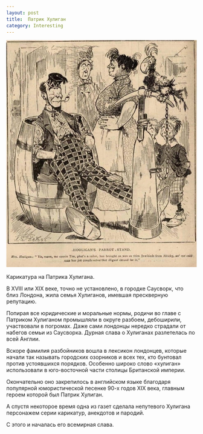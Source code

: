 ```yaml
---
layout: post
title:  Патрик Хулиган
category: Interesting
---
```


![](/img/Патрик_Хулиган.jpg)

Карикатура на Патрика Хулигана.

В XVIII или XIX веке, точно не установлено, в городке Саусворк, что близ Лондона, жила семья Хулиганов, имевшая прескверную репутацию.

Попирая все юридические и моральные нормы, родичи во главе с Патриком Хулиганом промышляли в округе разбоем, дебоширили, участвовали в погромах. Даже сами лондонцы нередко страдали от набегов семьи из Саусворка. Дурная слава о Хулиганах разлетелась по всей Англии.

Вскоре фамилия разбойников вошла в лексикон лондонцев, которые начали так называть городских озорников и всех тех, кто бунтовал против устоявшихся порядков. Особенно широко слово «хулиган» использовали в юго-восточной части столицы Британской империи.

Окончательно оно закрепилось в английском языке благодаря популярной юмористической песенке 90-х годов XIX века, главным героем которой был Патрик Хулиган.

А спустя некоторое время одна из газет сделала непутевого Хулигана персонажем серии карикатур, анекдотов и пародий.

С этого и началась его всемирная слава.